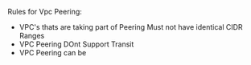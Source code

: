 Rules for Vpc Peering:
- VPC's thats are taking part of Peering Must not have identical CIDR Ranges
- VPC Peering DOnt Support Transit 
- VPC Peering can be 